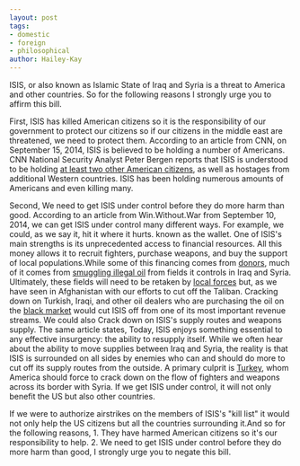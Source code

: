 ```yaml
---
layout: post
tags: 
- domestic 
- foreign 
- philosophical
author: Hailey-Kay
---
```

ISIS, or also known as Islamic State of Iraq and Syria is a threat to America and other countries. So for the following reasons I strongly urge you to affirm this bill.

First, ISIS has killed American citizens so it is the responsibility of our government to protect our citizens so if our citizens in the middle east are threatened, we need to protect them. According to an article from CNN, on September 15, 2014, ISIS is believed to be holding a number of Americans. CNN National Security Analyst Peter Bergen reports that ISIS is understood to be holding [at least two other American citizens](http://edition.cnn.com/2014/09/14/opinion/bergen-british-connection-isis-beheadings/index.html), as well as hostages from additional Western countries. ISIS has been holding numerous amounts of Americans and even killing many.

Second, We need to get ISIS under control before they do more harm than good. According to an article from Win.Without.War from September 10, 2014, we can get ISIS under control many different ways. For example, we could, as we say it, hit it where it hurts. known as the wallet. One of ISIS's main strengths is its unprecedented access to financial resources. All this money allows it to recruit fighters, purchase weapons, and buy the support of local populations.While some of this financing comes from [donors](http://www.thedailybeast.com/articles/2014/06/14/america-s-allies-are-funding-isis.html), much of it comes from [smuggling illegal oil](http://www.huffingtonpost.com/matthew-hoh/bda-genocide-and-oil-in-i_b_5731906.html) from fields it controls in Iraq and Syria. Ultimately, these fields will need to be retaken by [local forces](http://www.bloomberg.com/news/2014-08-28/kurds-recapture-iraq-oil-fields-advance-on-rebel-held-towns.html) but, as we have seen in Afghanistan with our efforts to cut off the Taliban. Cracking down on Turkish, Iraqi, and other oil dealers who are purchasing the oil on the [black market](http://www.nytimes.com/2014/08/14/opinion/disrupt-isiss-cash-flow-in-iraq.html) would cut ISIS off from one of its most important revenue streams. We could also Crack down on ISIS's supply routes and weapons supply. The same article states, Today, ISIS enjoys something essential to any effective insurgency: the ability to resupply itself. While we often hear about the ability to move supplies between Iraq and Syria, the reality is that ISIS is surrounded on all sides by enemies who can and should do more to cut off its supply routes from the outside. A primary culprit is [Turkey](http://www.al-monitor.com/pulse/originals/2014/04/turkey-syria-borders-smuggling-guns-conflict-kurds-pkk-isis.html), whom America should force to crack down on the flow of fighters and weapons across its border with Syria. If we get ISIS under control, it will not only benefit the US but also other countries.

If we were to authorize airstrikes on the members of ISIS's "kill list" it would not only help the US citizens but all the countries surrounding it.And so for the following reasons, 1. They have harmed American citizens so it's our responsibility to help. 2. We need to get ISIS under control before they do more harm than good, I strongly urge you to negate this bill.
